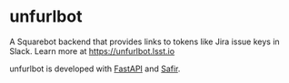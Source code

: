 # unfurlbot

A Squarebot backend that provides links to tokens like Jira issue keys in Slack.
Learn more at https://unfurlbot.lsst.io

unfurlbot is developed with [FastAPI](https://fastapi.tiangolo.com) and [Safir](https://safir.lsst.io).
